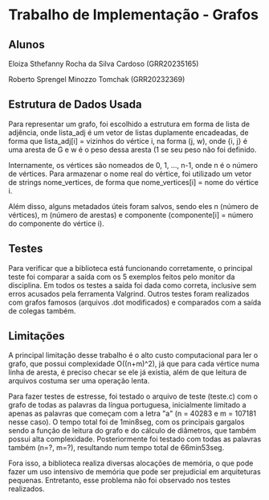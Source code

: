 # Trabalho de Implementação - Grafos
## Alunos
Eloiza Sthefanny Rocha da Silva Cardoso (GRR20235165)

Roberto Sprengel Minozzo Tomchak (GRR20232369)

## Estrutura de Dados Usada
Para representar um grafo, foi escolhido a estrutura em forma de lista de adjência, onde lista_adj é um vetor de listas duplamente encadeadas, de forma que lista_adj[i] = vizinhos do vértice i, na forma (j, w), onde {i, j} é uma aresta de G e w é o peso dessa aresta (1 se seu peso não foi definido.

Internamente, os vértices são nomeados de 0, 1, ..., n-1, onde n é o número de vértices. Para armazenar o nome real do vértice, foi utilizado um vetor de strings nome_vertices, de forma que nome_vertices[i] = nome do vértice i.

Além disso, alguns metadados úteis foram salvos, sendo eles n (número de vértices), m (número de arestas) e componente (componente[i] = número do componente do vértice i).

## Testes
Para verificar que a biblioteca está funcionando corretamente, o principal teste foi comparar a saída com os 5 exemplos feitos pelo monitor da disciplina. Em todos os testes a saída foi dada como correta, inclusive sem erros acusados pela ferramenta Valgrind. Outros testes foram realizados com grafos famosos (arquivos .dot modificados) e comparados com a saída de colegas também.

## Limitações
A principal limitação desse trabalho é o alto custo computacional para ler o grafo, que possui complexidade O((n+m)^2), já que para cada vértice numa linha de aresta, é preciso checar se ele já existia, além de que leitura de arquivos costuma ser uma operação lenta.

Para fazer testes de estresse, foi testado o arquivo de teste (teste.c) com o grafo de todas as palavras da língua portuguesa, inicialmente limitado a apenas as palavras que começam com a letra "a" (n = 40283 e m = 107181 nesse caso). O tempo total foi de 1min8seg, com os principais gargalos sendo a função de leitura do grafo e do cálculo de diâmetros, que também possui alta complexidade. Posteriormente foi testado com todas as palavras também (n=?, m=?), resultando num tempo total de 66min53seg.

Fora isso, a biblioteca realiza diversas alocações de memória, o que pode fazer um uso intensivo de memória que pode ser prejudicial em arquiteturas pequenas. Entretanto, esse problema não foi observado nos testes realizados.
